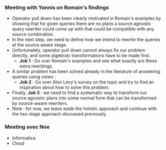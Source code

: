 ### Meeting with Yannis on Romain's findings
 - Operator pull down has been clearly motivated in Romain's examples by showing that for given queries there are no plans a source agnostic query rewriter could come up with that could be compatible with any source combination.
 - In the next step, we need to define how we intend to rewrite the queries at the source aware stage.
 - Unfortunately, operator pull down cannot always fix our problem directly, and some algebraic transformations have to be made first. 
   - **Job 1** : Go over Romain's examples and see what exactly are these extra rewritings.
 - A similar problem has been solved already in the literature of answering queries using views :
   - **Job 2** : Go over Alon Levy's survey on the topic and try to find an inspiration about how to solve this problem.
 - Finally, **Job 3** : we need to find a systematic way to transform our source agnostic plans into some normal form that can be transformed by source-aware rewriters.
 - Note : for now, we leave aside the holistic approach and continue with the two stage approach discussed previously.
 
### Meeting avec Noe
 - Informatica
 - Cloud
  